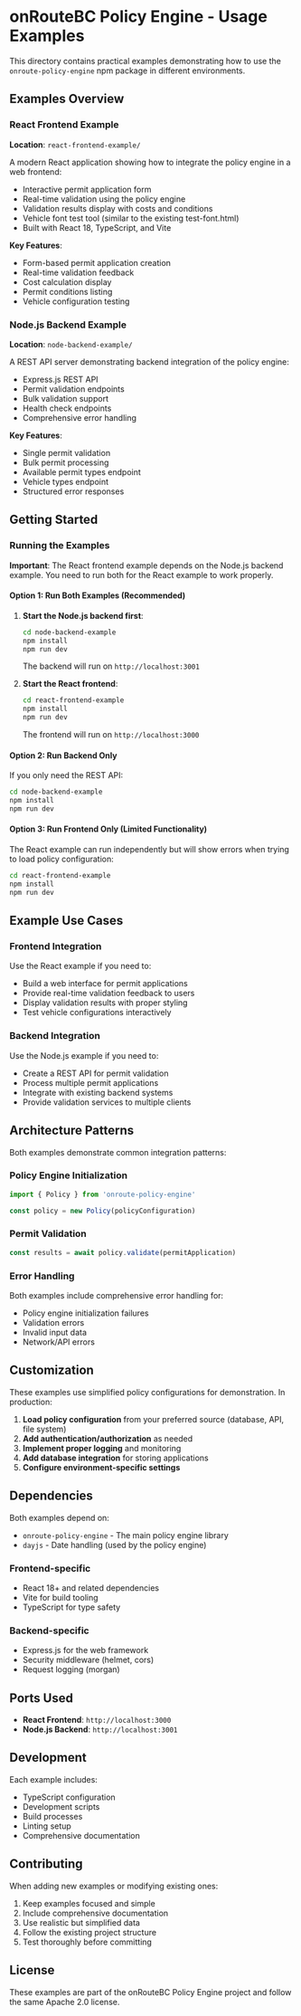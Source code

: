 # onRouteBC Policy Engine - Usage Examples

This directory contains practical examples demonstrating how to use the `onroute-policy-engine` npm package in different environments.

## Examples Overview

### React Frontend Example
**Location**: `react-frontend-example/`

A modern React application showing how to integrate the policy engine in a web frontend:
- Interactive permit application form
- Real-time validation using the policy engine
- Validation results display with costs and conditions
- Vehicle font test tool (similar to the existing test-font.html)
- Built with React 18, TypeScript, and Vite

**Key Features**:
- Form-based permit application creation
- Real-time validation feedback
- Cost calculation display
- Permit conditions listing
- Vehicle configuration testing

### Node.js Backend Example
**Location**: `node-backend-example/`

A REST API server demonstrating backend integration of the policy engine:
- Express.js REST API
- Permit validation endpoints
- Bulk validation support
- Health check endpoints
- Comprehensive error handling

**Key Features**:
- Single permit validation
- Bulk permit processing
- Available permit types endpoint
- Vehicle types endpoint
- Structured error responses

## Getting Started

### Running the Examples

**Important**: The React frontend example depends on the Node.js backend example. You need to run both for the React example to work properly.

#### Option 1: Run Both Examples (Recommended)
1. **Start the Node.js backend first**:
   ```bash
   cd node-backend-example
   npm install
   npm run dev
   ```
   The backend will run on `http://localhost:3001`

2. **Start the React frontend**:
   ```bash
   cd react-frontend-example
   npm install
   npm run dev
   ```
   The frontend will run on `http://localhost:3000`

#### Option 2: Run Backend Only
If you only need the REST API:
```bash
cd node-backend-example
npm install
npm run dev
```

#### Option 3: Run Frontend Only (Limited Functionality)
The React example can run independently but will show errors when trying to load policy configuration:
```bash
cd react-frontend-example
npm install
npm run dev
```

## Example Use Cases

### Frontend Integration
Use the React example if you need to:
- Build a web interface for permit applications
- Provide real-time validation feedback to users
- Display validation results with proper styling
- Test vehicle configurations interactively

### Backend Integration
Use the Node.js example if you need to:
- Create a REST API for permit validation
- Process multiple permit applications
- Integrate with existing backend systems
- Provide validation services to multiple clients

## Architecture Patterns

Both examples demonstrate common integration patterns:

### Policy Engine Initialization
```typescript
import { Policy } from 'onroute-policy-engine'

const policy = new Policy(policyConfiguration)
```

### Permit Validation
```typescript
const results = await policy.validate(permitApplication)
```

### Error Handling
Both examples include comprehensive error handling for:
- Policy engine initialization failures
- Validation errors
- Invalid input data
- Network/API errors

## Customization

These examples use simplified policy configurations for demonstration. In production:

1. **Load policy configuration** from your preferred source (database, API, file system)
2. **Add authentication/authorization** as needed
3. **Implement proper logging** and monitoring
4. **Add database integration** for storing applications
5. **Configure environment-specific settings**

## Dependencies

Both examples depend on:
- `onroute-policy-engine` - The main policy engine library
- `dayjs` - Date handling (used by the policy engine)

### Frontend-specific
- React 18+ and related dependencies
- Vite for build tooling
- TypeScript for type safety

### Backend-specific
- Express.js for the web framework
- Security middleware (helmet, cors)
- Request logging (morgan)

## Ports Used

- **React Frontend**: `http://localhost:3000`
- **Node.js Backend**: `http://localhost:3001`

## Development

Each example includes:
- TypeScript configuration
- Development scripts
- Build processes
- Linting setup
- Comprehensive documentation

## Contributing

When adding new examples or modifying existing ones:

1. Keep examples focused and simple
2. Include comprehensive documentation
3. Use realistic but simplified data
4. Follow the existing project structure
5. Test thoroughly before committing

## License

These examples are part of the onRouteBC Policy Engine project and follow the same Apache 2.0 license.
